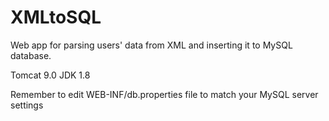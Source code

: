 # XMLtoSQL

Web app for parsing users' data from XML and inserting it to MySQL database.

Tomcat 9.0 JDK 1.8

Remember to edit WEB-INF/db.properties file to match your MySQL server settings
